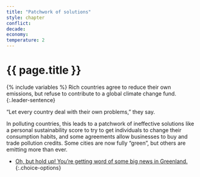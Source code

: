 ```yaml
---
title: "Patchwork of solutions"
style: chapter
conflict: 
decade: 
economy: 
temperature: 2
---
```


<h1>{{ page.title }}</h1>

{% include variables %}
Rich countries agree to reduce their own emissions, but refuse to contribute to a global climate change fund. 
{:.leader-sentence}

“Let every country deal with their own problems,” they say.

In polluting countries, this leads to a patchwork of ineffective solutions like a personal sustainability score to try to get individuals to change their consumption habits, and some agreements allow businesses to buy and trade pollution credits. Some cities are now fully “green”, but others are emitting more than ever.

- [Oh, but hold up! You’re getting word of some big news in Greenland.](chapter_arctic-extraction.html)
{:.choice-options}
